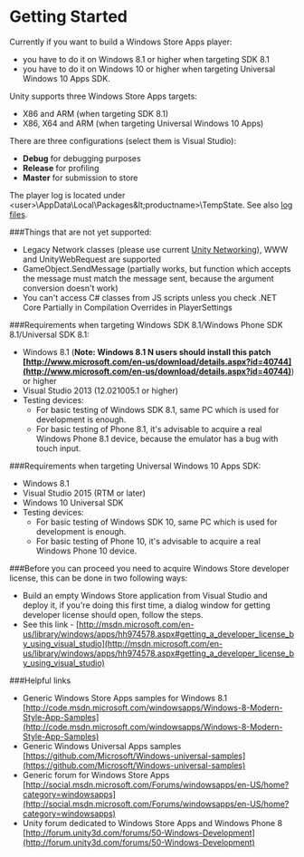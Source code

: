 Getting Started
==============================


Currently if you want to build a Windows Store Apps player:

* you have to do it on Windows 8.1 or higher when targeting SDK 8.1
* you have to do it on Windows 10 or higher when targeting Universal Windows 10 Apps SDK.

Unity supports three Windows Store Apps targets:

* X86 and ARM (when targeting SDK 8.1)
* X86, X64 and ARM (when targeting Universal Windows 10 Apps)

There are three configurations (select them is Visual Studio):

* **Debug** for debugging purposes
* **Release** for profiling
* **Master** for submission to store

The player log is located under &lt;user&gt;\AppData\Local\Packages\&lt;productname&gt;\TempState. See also [log files](LogFiles.html).




###Things that are not yet supported:

* Legacy Network classes (please use current [Unity Networking](UNet)), WWW and UnityWebRequest are supported
* GameObject.SendMessage (partially works, but function which accepts the message must match the message sent, because the argument conversion doesn't work)
* You can't access C# classes from JS scripts unless you check .NET Core Partially in Compilation Overrides in PlayerSettings

###Requirements when targeting Windows SDK 8.1/Windows Phone SDK 8.1/Universal SDK 8.1:
* Windows 8.1 (**Note: Windows 8.1 N users should install this patch [http://www.microsoft.com/en-us/download/details.aspx?id=40744](http://www.microsoft.com/en-us/download/details.aspx?id=40744)**) or higher
* Visual Studio 2013 (12.021005.1 or higher)
* Testing devices:
    * For basic testing of Windows SDK 8.1, same PC which is used for development is enough.
    * For basic testing of Phone 8.1, it's advisable to acquire a real Windows Phone 8.1 device, because the emulator has a bug with touch input.

###Requirements when targeting Universal Windows 10 Apps SDK:
* Windows 8.1
* Visual Studio 2015 (RTM or later)
* Windows 10 Universal SDK
* Testing devices:
    * For basic testing of Windows SDK 10, same PC which is used for development is enough.
    * For basic testing of Phone 10, it's advisable to acquire a real Windows Phone 10 device.

###Before you can proceed you need to acquire Windows Store developer license, this can be done in two following ways:

* Build an empty Windows Store application from Visual Studio and deploy it, if you're doing this first time, a dialog window for getting developer license should open, follow the steps.
* See this link - [http://msdn.microsoft.com/en-us/library/windows/apps/hh974578.aspx#getting_a_developer_license_by_using_visual_studio](http://msdn.microsoft.com/en-us/library/windows/apps/hh974578.aspx#getting_a_developer_license_by_using_visual_studio)


###Helpful links

* Generic Windows Store Apps samples for Windows 8.1 [http://code.msdn.microsoft.com/windowsapps/Windows-8-Modern-Style-App-Samples](http://code.msdn.microsoft.com/windowsapps/Windows-8-Modern-Style-App-Samples)
* Generic Windows Universal Apps samples [https://github.com/Microsoft/Windows-universal-samples](https://github.com/Microsoft/Windows-universal-samples)
* Generic forum for Windows Store Apps [http://social.msdn.microsoft.com/Forums/windowsapps/en-US/home?category=windowsapps](http://social.msdn.microsoft.com/Forums/windowsapps/en-US/home?category=windowsapps)
* Unity forum dedicated to Windows Store Apps and Windows Phone 8 [http://forum.unity3d.com/forums/50-Windows-Development](http://forum.unity3d.com/forums/50-Windows-Development)

